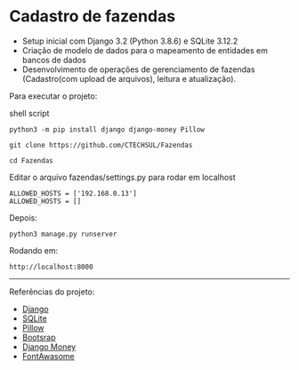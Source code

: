 <h1>Cadastro de fazendas</h1>

* Setup inicial com Django 3.2 (Python 3.8.6) e SQLite 3.12.2
* Criação de modelo de dados para o mapeamento de entidades em bancos de dados
* Desenvolvimento de operações de gerenciamento de fazendas (Cadastro(com upload de arquivos), leitura e atualização).

Para executar o projeto:

shell script
```
python3 -m pip install django django-money Pillow
```
```
git clone https://github.com/CTECHSUL/Fazendas
```
```
cd Fazendas
```
Editar o arquivo fazendas/settings.py para rodar em localhost
```
ALLOWED_HOSTS = ['192.168.0.13']
ALLOWED_HOSTS = []
```
Depois:
```
python3 manage.py runserver
```
Rodando em:
```
http://localhost:8000
```
<hr>
Referências do projeto:

* [Django](https://www.djangoproject.com/)
* [SQLite](https://www.sqlite.org/index.html)
* [Pillow](https://python-pillow.org/)
* [Bootsrap](https://getbootstrap.com/docs/4.1/getting-started/introduction/)
* [Django Money](https://github.com/django-money/django-money)
* [FontAwasome](https://fontawesome.com/)
